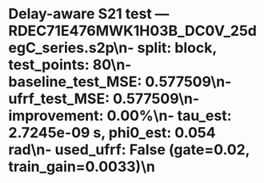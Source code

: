# Delay-aware S21 test — RDEC71E476MWK1H03B_DC0V_25degC_series.s2p\n- split: block, test_points: 80\n- baseline_test_MSE: 0.577509\n- ufrf_test_MSE: 0.577509\n- improvement: 0.00%\n- tau_est: 2.7245e-09 s, phi0_est: 0.054 rad\n- used_ufrf: False (gate=0.02, train_gain=0.0033)\n